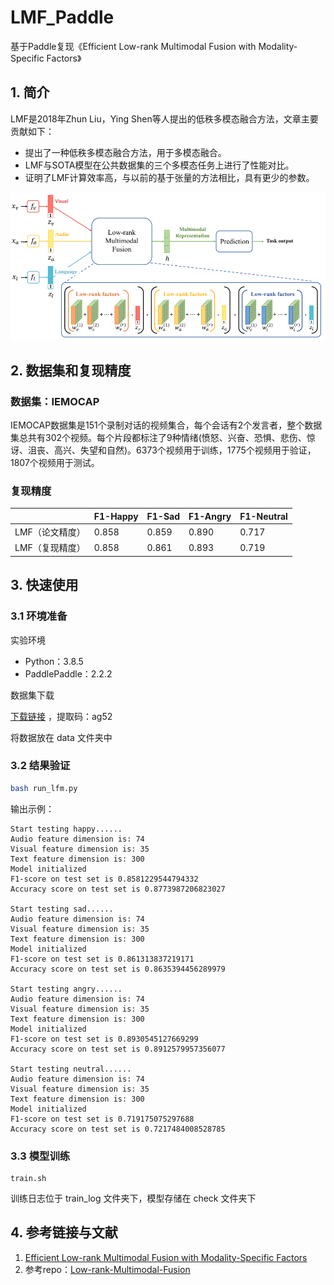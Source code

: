 
# LMF_Paddle

基于Paddle复现《Efficient Low-rank Multimodal Fusion with Modality-Specific Factors》

## 1. 简介

LMF是2018年Zhun Liu，Ying Shen等人提出的低秩多模态融合方法，文章主要贡献如下：

- 提出了一种低秩多模态融合方法，用于多模态融合。
- LMF与SOTA模型在公共数据集的三个多模态任务上进行了性能对比。
- 证明了LMF计算效率高，与以前的基于张量的方法相比，具有更少的参数。

![image-20220412144837152](lmf.png)


## 2. 数据集和复现精度

### 数据集：IEMOCAP


IEMOCAP数据集是151个录制对话的视频集合，每个会话有2个发言者，整个数据集总共有302个视频。每个片段都标注了9种情绪(愤怒、兴奋、恐惧、悲伤、惊讶、沮丧、高兴、失望和自然)。6373个视频用于训练，1775个视频用于验证，1807个视频用于测试。

### 复现精度

|                 | F1-Happy | F1-Sad | F1-Angry | F1-Neutral |
| --------------- | -------- | ------ | -------- | ---------- |
| LMF（论文精度） | 0.858    | 0.859  | 0.890    | 0.717      |
| LMF（复现精度） | 0.858    | 0.861  | 0.893    | 0.719      |


## 3. 快速使用

### 3.1 环境准备

实验环境
- Python：3.8.5
- PaddlePaddle：2.2.2

数据集下载

[下载链接](https://pan.baidu.com/s/1rg9Pgol9MG3EZyDlmHa6bA) ，提取码：ag52

将数据放在 data 文件夹中



### 3.2 结果验证


```bash
bash run_lfm.py
```

输出示例：

```
Start testing happy......
Audio feature dimension is: 74
Visual feature dimension is: 35
Text feature dimension is: 300
Model initialized
F1-score on test set is 0.8581229544794332
Accuracy score on test set is 0.8773987206823027

Start testing sad......
Audio feature dimension is: 74
Visual feature dimension is: 35
Text feature dimension is: 300
Model initialized
F1-score on test set is 0.861313837219171
Accuracy score on test set is 0.8635394456289979

Start testing angry......
Audio feature dimension is: 74
Visual feature dimension is: 35
Text feature dimension is: 300
Model initialized
F1-score on test set is 0.8930545127669299
Accuracy score on test set is 0.8912579957356077

Start testing neutral......
Audio feature dimension is: 74
Visual feature dimension is: 35
Text feature dimension is: 300
Model initialized
F1-score on test set is 0.719175075297688
Accuracy score on test set is 0.7217484008528785
```

### 3.3 模型训练

```
train.sh
```

训练日志位于 train_log 文件夹下，模型存储在 check 文件夹下


## 4. 参考链接与文献

1. [Efficient Low-rank Multimodal Fusion with Modality-Specific Factors](https://arxiv.org/abs/1806.00064)
2. 参考repo：[Low-rank-Multimodal-Fusion](https://github.com/Justin1904/Low-rank-Multimodal-Fusion)

